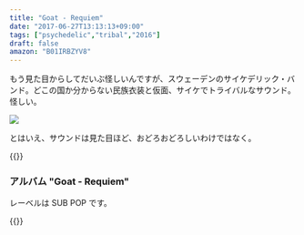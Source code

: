 ```yaml
---
title: "Goat - Requiem"
date: "2017-06-27T13:13:13+09:00"
tags: ["psychedelic","tribal","2016"]
draft: false
amazon: "B01IRBZYV8"
---
```


もう見た目からしてだいぶ怪しいんですが、スウェーデンのサイケデリック・バンド。どこの国か分からない民族衣装と仮面、サイケでトライバルなサウンド。怪しい。

![](https://lastfm-img2.akamaized.net/i/u/770x0/f37a963035c16dada52e03d0f1b17470.jpg)

とはいえ、サウンドは見た目ほど、おどろおどろしいわけではなく。

{{<youtube oLeu7YfJGC8>}}

### アルバム "Goat - Requiem"

レーベルは SUB POP です。

{{<amazon B01IRBZYV8>}}
